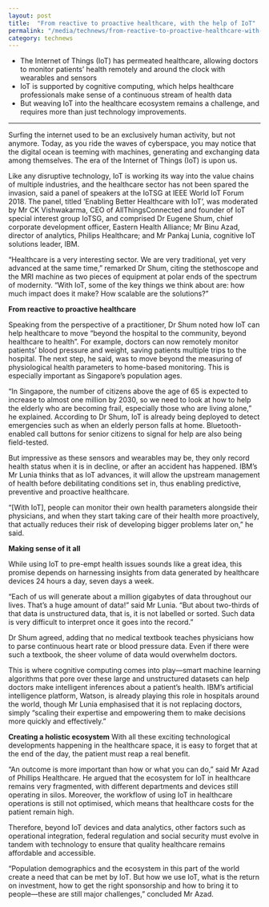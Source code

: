 ```yaml
---
layout: post
title:  "From reactive to proactive healthcare, with the help of IoT"
permalink: "/media/technews/from-reactive-to-proactive-healthcare-with-the-help-of-iot"
category: technews
---
```


- The Internet of Things (IoT) has permeated healthcare, allowing doctors to monitor patients’ health remotely and around the clock with wearables and sensors
- IoT is supported by cognitive computing, which helps healthcare professionals make sense of a continuous stream of health data
- But weaving IoT into the healthcare ecosystem remains a challenge, and requires more than just technology improvements.

---

Surfing the internet used to be an exclusively human activity, but not anymore. Today, as you ride the waves of cyberspace, you may notice that the digital ocean is teeming with machines, generating and exchanging data among themselves. The era of the Internet of Things (IoT) is upon us.

Like any disruptive technology, IoT is working its way into the value chains of multiple industries, and the healthcare sector has not been spared the invasion, said a panel of speakers at the IoTSG at IEEE World IoT Forum 2018. The panel, titled ‘Enabling Better Healthcare with IoT’, was moderated by Mr CK Vishwakarma, CEO of AllThingsConnected and founder of IoT special interest group IoTSG, and comprised Dr Eugene Shum, chief corporate development officer, Eastern Health Alliance; Mr Binu Azad, director of analytics, Philips Healthcare; and Mr Pankaj Lunia, cognitive IoT solutions leader, IBM.

“Healthcare is a very interesting sector. We are very traditional, yet very advanced at the same time,” remarked Dr Shum, citing the stethoscope and the MRI machine as two pieces of equipment at polar ends of the spectrum of modernity. “With IoT, some of the key things we think about are: how much impact does it make? How scalable are the solutions?”


**From reactive to proactive healthcare**

Speaking from the perspective of a practitioner, Dr Shum noted how IoT can help healthcare to move “beyond the hospital to the community, beyond healthcare to health”. For example, doctors can now remotely monitor patients’ blood pressure and weight, saving patients multiple trips to the hospital. The next step, he said, was to move beyond the measuring of physiological health parameters to home-based monitoring. This is especially important as Singapore’s population ages.

“In Singapore, the number of citizens above the age of 65 is expected to increase to almost one million by 2030, so we need to look at how to help the elderly who are becoming frail, especially those who are living alone,” he explained. According to Dr Shum, IoT is already being deployed to detect emergencies such as when an elderly person falls at home. Bluetooth-enabled call buttons for senior citizens to signal for help are also being field-tested.

But impressive as these sensors and wearables may be, they only record health status when it is in decline, or after an accident has happened. IBM’s Mr Lunia thinks that as IoT advances, it will allow the upstream management of health before debilitating conditions set in, thus enabling predictive, preventive and proactive healthcare.

“[With IoT], people can monitor their own health parameters alongside their physicians, and when they start taking care of their health more proactively, that actually reduces their risk of developing bigger problems later on,” he said.


**Making sense of it all**

While using IoT to pre-empt health issues sounds like a great idea, this promise depends on harnessing insights from data generated by healthcare devices 24 hours a day, seven days a week.

“Each of us will generate about a million gigabytes of data throughout our lives. That’s a huge amount of data!” said Mr Lunia. “But about two-thirds of that data is unstructured data, that is, it is not labelled or sorted. Such data is very difficult to interpret once it goes into the record.”

Dr Shum agreed, adding that no medical textbook teaches physicians how to parse continuous heart rate or blood pressure data. Even if there were such a textbook, the sheer volume of data would overwhelm doctors.

This is where cognitive computing comes into play—smart machine learning algorithms that pore over these large and unstructured datasets can help doctors make intelligent inferences about a patient’s health. IBM’s artificial intelligence platform, Watson, is already playing this role in hospitals around the world, though Mr Lunia emphasised that it is not replacing doctors, simply “scaling their expertise and empowering them to make decisions more quickly and effectively.”


**Creating a holistic ecosystem**
With all these exciting technological developments happening in the healthcare space, it is easy to forget that at the end of the day, the patient must reap a real benefit.

“An outcome is more important than how or what you can do,” said Mr Azad of Phillips Healthcare. He argued that the ecosystem for IoT in healthcare remains very fragmented, with different departments and devices still operating in silos. Moreover, the workflow of using IoT in healthcare operations is still not optimised, which means that healthcare costs for the patient remain high.

Therefore, beyond IoT devices and data analytics, other factors such as operational integration, federal regulation and social security must evolve in tandem with technology to ensure that quality healthcare remains affordable and accessible.

“Population demographics and the ecosystem in this part of the world create a need that can be met by IoT. But how we use IoT, what is the return on investment, how to get the right sponsorship and how to bring it to people—these are still major challenges,” concluded Mr Azad.
